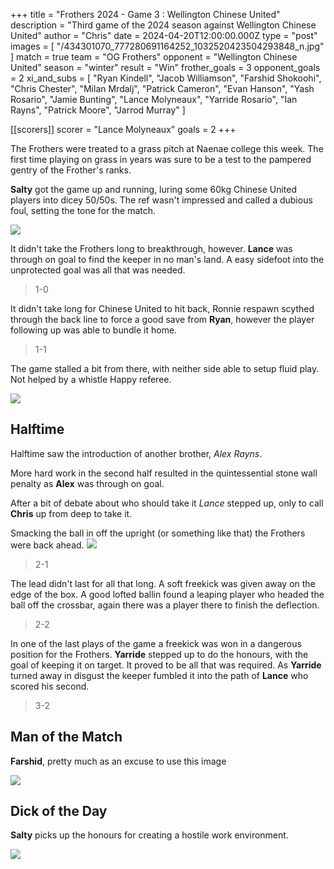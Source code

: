 +++
title = "Frothers 2024 - Game 3 : Wellington Chinese United"
description = "Third game of the 2024 season against Wellington Chinese United"
author = "Chris"
date = 2024-04-20T12:00:00.000Z
type = "post"
images = [ "/434301070_777280691164252_1032520423504293848_n.jpg" ]
match = true
team = "OG Frothers"
opponent = "Wellington Chinese United"
season = "winter"
result = "Win"
frother_goals = 3
opponent_goals = 2
xi_and_subs = [
  "Ryan Kindell",
  "Jacob Williamson",
  "Farshid Shokoohi",
  "Chris Chester",
  "Milan Mrdalj",
  "Patrick Cameron",
  "Evan Hanson",
  "Yash Rosario",
  "Jamie Bunting",
  "Lance Molyneaux",
  "Yarride Rosario",
  "Ian Rayns",
  "Patrick Moore",
  "Jarrod Murray"
]

[[scorers]]
scorer = "Lance Molyneaux"
goals = 2
+++

The Frothers were treated to a grass pitch at Naenae college this week. The first time playing on grass in years was sure to be a test to the pampered gentry of the Frother's ranks.

**Salty** got the game up and running, luring some 60kg Chinese United players into dicey 50/50s. The ref wasn't impressed and called a dubious foul, setting the tone for the match.

![](https://media.giphy.com/media/MEyfbfTbBCjE4/giphy.gif?cid=790b7611guylsu0hv7dg4zuq41yot9n5nguypva7gcbua7nm\&ep=v1_gifs_search\&rid=giphy.gif\&ct=g)

It didn't take the Frothers long to breakthrough, however. **Lance** was through on goal to find the keeper in no man's land. A easy sidefoot into the unprotected goal was all that was needed.

> 1-0

It didn't take long for Chinese United to hit back, Ronnie respawn scythed through the back line to force a good save from **Ryan**, however the player following up was able to bundle it home.

> 1-1

The game stalled a bit from there, with neither side able to setup fluid play. Not helped by a whistle Happy referee.

![](https://media0.giphy.com/media/M0RL8i7QfScq4/giphy.gif?cid=6c09b952hdab0mm5emp09p72i4o17mezgew993li7vo6h5hg\&ep=v1_internal_gif_by_id\&rid=giphy.gif\&ct=g)

## Halftime

Halftime saw the introduction of another brother, *Alex Rayns*.

More hard work in the second half resulted in the quintessential stone wall penalty as **Alex** was through on goal.

After a bit of debate about who should take it *Lance* stepped up, only to call **Chris** up from deep to take it.

Smacking the ball in off the upright (or something like that) the Frothers were back ahead.
![](https://media.giphy.com/media/26BRrtwqKgagF2S8U/giphy.gif?cid=790b7611dqa3lifhursr01ikc87tkcp8ucwsa55f2d4k27m9\&ep=v1_gifs_search\&rid=giphy.gif\&ct=g)

> 2-1

The lead didn't last for all that long. A soft freekick was given away on the edge of the box. A good lofted ballin found a leaping player who headed the ball off the crossbar, again there was a player there to finish the deflection.

> 2-2

In one of the last plays of the game a freekick was won in a dangerous position for the Frothers. **Yarride** stepped up to do the honours, with the goal of keeping it on target. It proved to be all that was required. As **Yarride** turned away in disgust the keeper fumbled it into the path of **Lance** who scored his second.

> 3-2

## Man of the Match

**Farshid**, pretty much as an excuse to use this image

![](/437887479_958486865884197_204283234223604794_n.jpg)

## Dick of the Day

**Salty** picks up the honours for creating a hostile work environment.

![](/20240407121839_IMG_0760.JPG)
